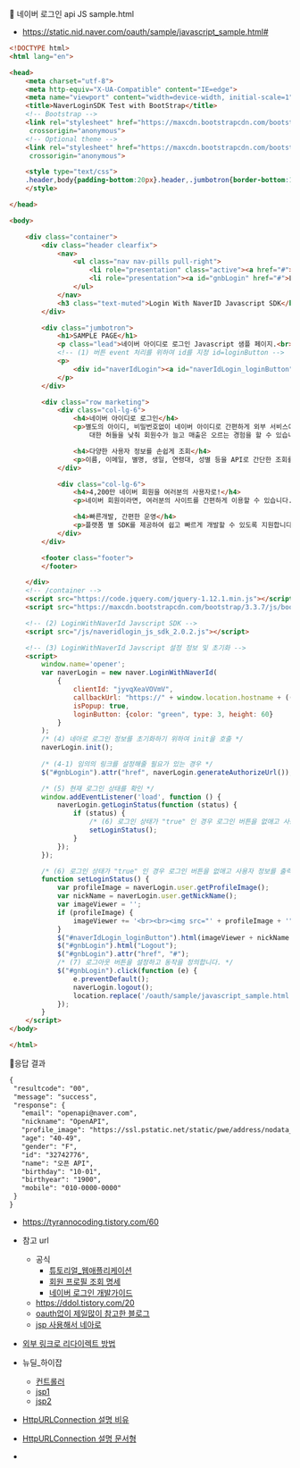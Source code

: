 
📌 네이버 로그인 api JS sample.html
- https://static.nid.naver.com/oauth/sample/javascript_sample.html#

```html
<!DOCTYPE html>
<html lang="en">

<head>
	<meta charset="utf-8">
	<meta http-equiv="X-UA-Compatible" content="IE=edge">
	<meta name="viewport" content="width=device-width, initial-scale=1">
	<title>NaverLoginSDK Test with BootStrap</title>
	<!-- Bootstrap -->
	<link rel="stylesheet" href="https://maxcdn.bootstrapcdn.com/bootstrap/3.3.7/css/bootstrap.min.css" integrity="sha384-BVYiiSIFeK1dGmJRAkycuHAHRg32OmUcww7on3RYdg4Va+PmSTsz/K68vbdEjh4u"
	 crossorigin="anonymous">
	<!-- Optional theme -->
	<link rel="stylesheet" href="https://maxcdn.bootstrapcdn.com/bootstrap/3.3.7/css/bootstrap-theme.min.css" integrity="sha384-rHyoN1iRsVXV4nD0JutlnGaslCJuC7uwjduW9SVrLvRYooPp2bWYgmgJQIXwl/Sp"
	 crossorigin="anonymous">

	<style type="text/css">
	.header,body{padding-bottom:20px}.header,.jumbotron{border-bottom:1px solid #e5e5e5}body{padding-top:20px}.footer,.header,.marketing{padding-right:15px;padding-left:15px}.header h3{margin-top:0;margin-bottom:0;line-height:40px}.footer{padding-top:19px;color:#777;border-top:1px solid #e5e5e5}@media (min-width:768px){.container{max-width:730px}}.container-narrow>hr{margin:30px 0}.jumbotron{text-align:center}.jumbotron .btn{padding:14px 24px;font-size:21px}.marketing{margin:40px 0}.marketing p+h4{margin-top:28px}@media screen and (min-width:768px){.footer,.header,.marketing{padding-right:0;padding-left:0}.header{margin-bottom:30px}.jumbotron{border-bottom:0}}
	</style>

</head>

<body>

	<div class="container">
		<div class="header clearfix">
			<nav>
				<ul class="nav nav-pills pull-right">
					<li role="presentation" class="active"><a href="#">Home</a></li>
					<li role="presentation"><a id="gnbLogin" href="#">Login</a></li>
				</ul>
			</nav>
			<h3 class="text-muted">Login With NaverID Javascript SDK</h3>
		</div>

		<div class="jumbotron">
			<h1>SAMPLE PAGE</h1>
			<p class="lead">네이버 아이디로 로그인 Javascript 샘플 페이지.<br> 간단한 적용 예제를 포함합니다.</p>
			<!-- (1) 버튼 event 처리를 위하여 id를 지정 id=loginButton -->
			<p>
				<div id="naverIdLogin"><a id="naverIdLogin_loginButton" href="#" role="button"><img src="https://static.nid.naver.com/oauth/big_g.PNG" width=320></a></div>
			</p>
		</div>

		<div class="row marketing">
			<div class="col-lg-6">
				<h4>네이버 아이디로 로그인</h4>
				<p>별도의 아이디, 비밀번호없이 네이버 아이디로 간편하게 외부 서비스에 로그인 할 수 있도록 하는 서비스입니다. 이용자는 복잡하고 번거로운 회원 가입 절차 없이 편하게 서비스를 이용하고, 사업자는 회원 가입, 로그인에
					대한 허들을 낮춰 회원수가 늘고 매출은 오르는 경험을 할 수 있습니다. </p>

				<h4>다양한 사용자 정보를 손쉽게 조회</h4>
				<p>이름, 이메일, 별명, 생일, 연령대, 성별 등을 API로 간단한 조회를 통해 많은 사용자의 정보를 손쉽게 얻을 수 있습니다. 또한 블로그 등 다양한 네이버 서비스 들로 매시업이 가능합니다. </p>
			</div>

			<div class="col-lg-6">
				<h4>4,200만 네이버 회원을 여러분의 사용자로!</h4>
				<p>네이버 회원이라면, 여러분의 사이트를 간편하게 이용할 수 있습니다. 전 국민 모두가 가지고 있는 네이버 아이디 한개만 있으면 별도 가입없이 어떤 플랫폼에서도 간편하게 로그인할 수 있습니다. </p>

				<h4>빠른개발, 간편한 운영</h4>
				<p>플랫폼 별 SDK를 제공하여 쉽고 빠르게 개발할 수 있도록 지원합니다. 또한 환경별 로그인, 누적 사용자 등 다양한 통계를 제공하여 성과를 확인할 수 있습니다. </p>
			</div>
		</div>

		<footer class="footer">
		</footer>

	</div>
	<!-- /container -->
	<script src="https://code.jquery.com/jquery-1.12.1.min.js"></script>
	<script src="https://maxcdn.bootstrapcdn.com/bootstrap/3.3.7/js/bootstrap.min.js"></script>

	<!-- (2) LoginWithNaverId Javscript SDK -->
	<script src="/js/naveridlogin_js_sdk_2.0.2.js"></script>

	<!-- (3) LoginWithNaverId Javscript 설정 정보 및 초기화 -->
	<script>
		window.name='opener';
		var naverLogin = new naver.LoginWithNaverId(
			{
				clientId: "jyvqXeaVOVmV",
				callbackUrl: "https://" + window.location.hostname + ((location.port==""||location.port==undefined)?"":":" + location.port) + "/oauth/sample/callback.html",
				isPopup: true,
				loginButton: {color: "green", type: 3, height: 60}
			}
		);
		/* (4) 네아로 로그인 정보를 초기화하기 위하여 init을 호출 */
		naverLogin.init();
		
		/* (4-1) 임의의 링크를 설정해줄 필요가 있는 경우 */
		$("#gnbLogin").attr("href", naverLogin.generateAuthorizeUrl());

		/* (5) 현재 로그인 상태를 확인 */
		window.addEventListener('load', function () {
			naverLogin.getLoginStatus(function (status) {
				if (status) {
					/* (6) 로그인 상태가 "true" 인 경우 로그인 버튼을 없애고 사용자 정보를 출력합니다. */
					setLoginStatus();
				}
			});
		});

		/* (6) 로그인 상태가 "true" 인 경우 로그인 버튼을 없애고 사용자 정보를 출력합니다. */
		function setLoginStatus() {
			var profileImage = naverLogin.user.getProfileImage();
			var nickName = naverLogin.user.getNickName();
			var imageViewer = '';
			if (profileImage) {
				imageViewer += '<br><br><img src="' + profileImage + '" height=50 /> <p>';
			}
			$("#naverIdLogin_loginButton").html(imageViewer + nickName + '님 반갑습니다.</p>');
			$("#gnbLogin").html("Logout");
			$("#gnbLogin").attr("href", "#");
			/* (7) 로그아웃 버튼을 설정하고 동작을 정의합니다. */
			$("#gnbLogin").click(function (e) {
				e.preventDefault();
				naverLogin.logout();
				location.replace('/oauth/sample/javascript_sample.html');
			});
		}
	</script>
</body>

</html>

```


 📌응답 결과
 ```html
 {
  "resultcode": "00",
  "message": "success",
  "response": {
    "email": "openapi@naver.com",
    "nickname": "OpenAPI",
    "profile_image": "https://ssl.pstatic.net/static/pwe/address/nodata_33x33.gif",
    "age": "40-49",
    "gender": "F",
    "id": "32742776",
    "name": "오픈 API",
    "birthday": "10-01",
    "birthyear": "1900",
    "mobile": "010-0000-0000"
  }
}
```


- https://tyrannocoding.tistory.com/60



- 참고 url
	- 공식
		- [튜토리얼_웹애플리케이션](https://developers.naver.com/docs/login/web/web.md)
		- [회원 프로필 조회 명세](https://developers.naver.com/docs/login/profile/profile.md)
		- [네이버 로그인 개발가이드](https://developers.naver.com/docs/login/devguide/devguide.md)
	- https://ddol.tistory.com/20
	- [oauth없이 제일많이 참고한 블로그](https://devlopsquare.tistory.com/189)
	- [jsp 사용해서 네아로](https://serverrefository.tistory.com/80)

- [외부 링크로 리다이렉트 방법](https://blerang055.tistory.com/6)
- 뉴딜_하이잡
	- [컨트롤러](https://github.com/bluenote00/HIJOB_recruitsystem/blob/main/newdeal4recruit/src/main/java/kr/happyjob/study/login/controller/LoginController.java)
	- [jsp1](https://github.com/bluenote00/HIJOB_recruitsystem/blob/main/newdeal4recruit/src/main/webapp/WEB-INF/view/login/login.jsp)
	- [jsp2](https://github.com/bluenote00/HIJOB_recruitsystem/blob/main/newdeal4recruit/src/main/webapp/WEB-INF/view/login/naverLogin.jsp)

- [HttpURLConnection 설명 비유](https://kimfk567.tistory.com/111)
- [HttpURLConnection 설명 문서형](https://blueyikim.tistory.com/2199)

- 
